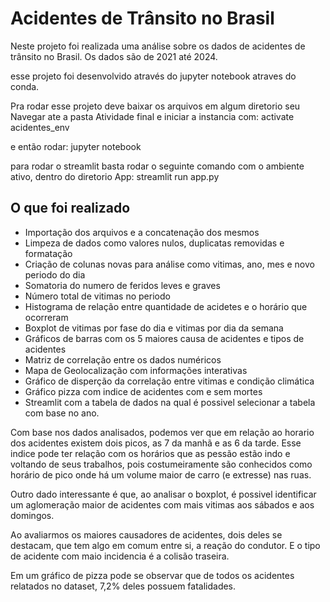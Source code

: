 # Acidentes de Trânsito no Brasil

Neste projeto foi realizada uma análise sobre os dados de acidentes de trânsito no Brasil. Os dados são de 2021 até 2024.

esse projeto foi desenvolvido através do jupyter notebook atraves do conda.

Pra rodar esse projeto deve baixar os arquivos em algum diretorio seu
Navegar ate a pasta Atividade final e iniciar a instancia com:
activate acidentes_env

e então rodar:
jupyter notebook

para rodar o streamlit basta rodar o seguinte comando com o ambiente ativo, dentro do diretorio App:
streamlit run app.py

## O que foi realizado

- Importação dos arquivos e a concatenação dos mesmos
- Limpeza de dados como valores nulos, duplicatas removidas e formatação
- Criação de colunas novas para análise como vitimas, ano, mes e novo periodo do dia
- Somatoria do numero de feridos leves e graves
- Número total de vitimas no periodo
- Histograma de relação entre quantidade de acidetes e o horário que ocorreram
- Boxplot de vitimas por fase do dia e vitimas por dia da semana
- Gráficos de barras com os 5 maiores causa de acidentes e tipos de acidentes
- Matriz de correlação entre os dados numéricos
- Mapa de Geolocalização com informações interativas
- Gráfico de disperção da correlação entre vitimas e condição climática
- Gráfico pizza com indice de acidentes com e sem mortes
- Streamlit com a tabela de dados na qual é possivel selecionar a tabela com base no ano.

Com base nos dados analisados, podemos ver que em relação ao horario dos acidentes existem dois picos, as 7 da manhã e as 6 da tarde. Esse indice pode ter relação com os horários que as pessão estão indo e voltando de seus trabalhos, pois costumeiramente são conhecidos como horário de pico onde há um volume maior de carro (e extresse) nas ruas. 

Outro dado interessante é que, ao analisar o boxplot, é possivel identificar um aglomeração maior de acidentes com mais vitimas aos sábados e aos domingos.

Ao avaliarmos os maiores causadores de acidentes, dois deles se destacam, que tem algo em comum entre si, a reação do condutor. E o tipo de acidente com maio incidencia é a colisão traseira.

Em um gráfico de pizza pode se observar que de todos os acidentes relatados no dataset, 7,2% deles possuem fatalidades.
